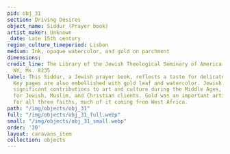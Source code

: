 ```yaml
---
pid: obj_31
section: Driving Desires
object_name: Siddur (Prayer book)
artist_maker: Unknown
_date: Late 15th century
region_culture_timeperiod: Lisbon
medium: Ink, opaque watercolor, and gold on parchment
dimensions: 
credit_line: The Library of the Jewish Theological Seminary of America, New York,
  NY, Ms. 8235
label: This Siddur, a Jewish prayer book, reflects a taste for delicate tracery penwork.
  Key pages are also embellished with gold leaf and watercolor. Jewish craftsmen made
  significant contributions to art and culture during the Middle Ages, creating works
  for Jewish, Muslim, and Christian clients. Gold was an important artistic material
  for all three faiths, much of it coming from West Africa.
path: "/img/objects/obj_31"
full: "/img/objects/obj_31_full.webp"
small: "/img/objects/obj_31_small.webp"
order: '30'
layout: caravans_item
collection: objects
---
```


